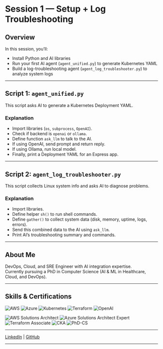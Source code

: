 # Session 1 — Setup + Log Troubleshooting

## Overview
In this session, you’ll:
- Install Python and AI libraries
- Run your first AI agent (`agent_unified.py`) to generate Kubernetes YAML
- Build a log-troubleshooting agent (`agent_log_troubleshooter.py`) to analyze system logs

---

## Script 1: `agent_unified.py`

This script asks AI to generate a Kubernetes Deployment YAML.

### Explanation
- Import libraries (`os`, `subprocess`, `OpenAI`).
- Check if backend is `openai` or `ollama`.
- Define function `ask_llm` to talk to the AI.
- If using OpenAI, send prompt and return reply.
- If using Ollama, run local model.
- Finally, print a Deployment YAML for an Express app.

---

## Script 2: `agent_log_troubleshooter.py`

This script collects Linux system info and asks AI to diagnose problems.

### Explanation
- Import libraries.
- Define helper `sh()` to run shell commands.
- Define `gather()` to collect system data (disk, memory, uptime, logs, errors).
- Send this combined data to the AI using `ask_llm`.
- Print AI’s troubleshooting summary and commands.

---

## About Me  

DevOps, Cloud, and SRE Engineer with AI integration expertise.  
Currently pursuing a PhD in Computer Science (AI & ML in Healthcare, Cloud, and DevOps).  

---

## Skills & Certifications  

![AWS](https://img.shields.io/badge/AWS-orange?logo=amazon-aws&logoColor=white)
![Azure](https://img.shields.io/badge/Azure-blue?logo=microsoft-azure&logoColor=white)
![Kubernetes](https://img.shields.io/badge/Kubernetes-326ce5?logo=kubernetes&logoColor=white)
![Terraform](https://img.shields.io/badge/Terraform-844FBA?logo=terraform&logoColor=white)
![OpenAI](https://img.shields.io/badge/AI-OpenAI-412991?logo=openai&logoColor=white)

![AWS Solutions Architect](https://img.shields.io/badge/Cert-AWS%20SA-orange?logo=amazon-aws&logoColor=white)
![Azure Solutions Architect Expert](https://img.shields.io/badge/Cert-Azure%20SA%20Expert-blue?logo=microsoft-azure&logoColor=white)
![Terraform Associate](https://img.shields.io/badge/Cert-Terraform%20Assoc-844FBA?logo=terraform&logoColor=white)
![CKA](https://img.shields.io/badge/Cert-CKA-326ce5?logo=kubernetes&logoColor=white)
![PhD-CS](https://img.shields.io/badge/PhD-CS%20(In%20Progress)-lightgrey)

---

[LinkedIn](https://linkedin.com/in/ready2assist) | [GitHub](https://github.com/Here2ServeU)

---
